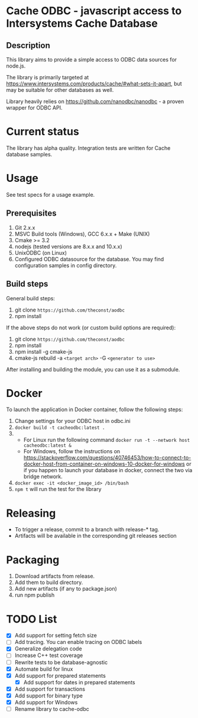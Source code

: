 # Cache ODBC - javascript access to Intersystems Cache Database

## Description
This library aims to provide a simple access to ODBC data sources for node.js.

The library is primarily targeted at https://www.intersystems.com/products/cache/#what-sets-it-apart,
but may be suitable for other databases as well.

Library heavily relies on https://github.com/nanodbc/nanodbc - a proven wrapper for ODBC API.

# Current status

The library has alpha quality.
Integration tests are written for Cache database samples.

# Usage

See test specs for a usage example.

## Prerequisites

1. Git 2.x.x
1. MSVC Build tools (Windows), GCC 6.x.x + Make (UNIX)
1. Cmake >= 3.2
1. nodejs (tested versions are 8.x.x and 10.x.x)
1. UnixODBC (on Linux)
1. Configured ODBC datasource for the database. You may find configuration samples in config directory.

## Build steps

General build steps:

1. git clone `https://github.com/theconst/aodbc`
1. npm install

If the above steps do not work (or custom build options are required):

1. git clone `https://github.com/theconst/aodbc`
1. npm install
1. npm install -g cmake-js
1. cmake-js rebuild -a `<target arch>` -G `<generator to use>`

After installing and building the module, you can use it as a submodule.

# Docker
To launch the application in Docker container, follow the following steps:

1. Change settings for your ODBC host in odbc.ini
1. `docker build -t cacheodbc:latest .`
1. 
    - For Linux run the following command
    `docker run -t --network host cacheodbc:latest &`
    - For Windows, follow the instructions on https://stackoverflow.com/questions/40746453/how-to-connect-to-docker-host-from-container-on-windows-10-docker-for-windows or if you happen to launch your database in docker, connect the two via bridge network.
1. `docker exec -it <docker_image_id> /bin/bash`
1. `npm t` will run the test for the library

# Releasing

- To trigger a release, commit to a branch with release-* tag.
- Artifacts will be available in the corresponding git releases section

# Packaging

1. Download artifacts from release.
1. Add them to build directory.
1. Add new artifacts (if any to package.json)
1. run npm publish

# TODO List

- [x] Add support for setting fetch size
- [ ] Add tracing. You can enable tracing on ODBC labels
- [x] Generalize delegation code
- [ ] Increase C++ test coverage
- [ ] Rewrite tests to be database-agnostic
- [x] Automate build for linux
- [x] Add support for prepared statements
    - [x] Add support for dates in prepared statements 
- [x] Add support for transactions
- [x] Add support for binary type
- [x] Add support for Windows
- [ ] Rename library to cache-odbc